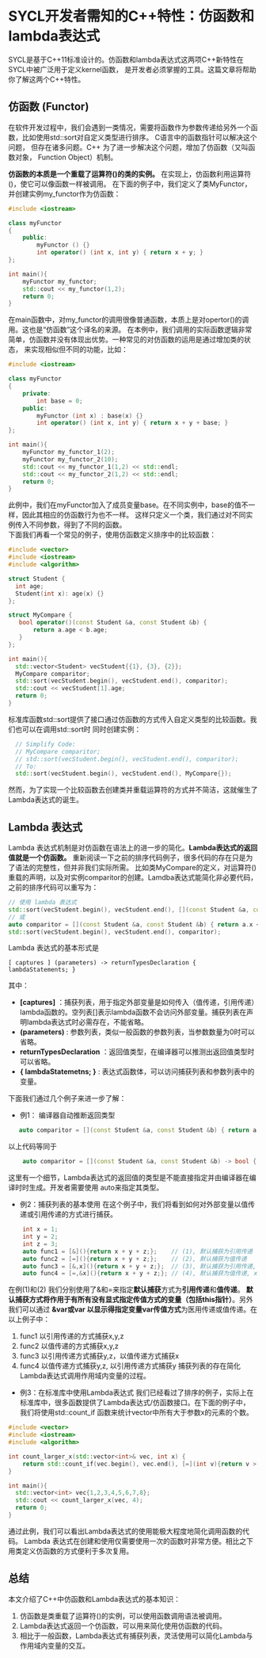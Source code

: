 # SYCL开发者需知的C++特性：仿函数和lambda表达式

SYCL是基于C++11标准设计的。仿函数和lambda表达式这两项C++新特性在SYCL中被广泛用于定义kernel函数，
是开发者必须掌握的工具。这篇文章将帮助你了解这两个C++特性。

## 仿函数 (Functor)
在软件开发过程中，我们会遇到一类情况，需要将函数作为参数传递给另外一个函数，比如使用std::sort对自定义类型进行排序。
C语言中的函数指针可以解决这个问题， 但存在诸多问题。C++ 为了进一步解决这个问题，增加了仿函数（又叫函数对象， Function Object）机制。

**仿函数的本质是一个重载了运算符()的类的实例。**
在实现上，仿函数利用运算符()，使它可以像函数一样被调用。
在下面的例子中，我们定义了类MyFunctor， 并创建实例my_functor作为仿函数：

```C++
#include <iostream>

class myFunctor
{
    public:
        myFunctor () {}
        int operator() (int x, int y) { return x + y; }
};

int main(){
    myFunctor my_functor;
    std::cout << my_functor(1,2);
    return 0;
}
```
在main函数中，对my_functor的调用很像普通函数，本质上是对opertor()的调用。这也是“仿函数”这个译名的来源。
在本例中，我们调用的实际函数逻辑非常简单，仿函数并没有体现出优势。一种常见的对仿函数的运用是通过增加类的状态，
来实现相似但不同的功能，比如：

```C++
#include <iostream>

class myFunctor
{   
    private:
        int base = 0;
    public:
        myFunctor (int x) : base(x) {}
        int operator() (int x, int y) { return x + y + base; }
};

int main(){
    myFunctor my_functor_1(2);
    myFunctor my_functor_2(10);
    std::cout << my_functor_1(1,2) << std::endl;
    std::cout << my_functor_2(1,2) << std::endl;
    return 0;
}
```
此例中，我们在myFunctor加入了成员变量base。在不同实例中，base的值不一样，因此其相应的仿函数行为也不一样。
这样只定义一个类，我们通过对不同实例传入不同参数，得到了不同的函数。  
下面我们再看一个常见的例子，使用仿函数定义排序中的比较函数：

```C++
#include <vector>
#include <iostream>
#include <algorithm>

struct Student {
  int age;
  Student(int x): age(x) {}
};

struct MyCompare { 
   bool operator()(const Student &a, const Student &b) {
       return a.age < b.age;
   }
};

int main(){
  std::vector<Student> vecStudent{{1}, {3}, {2}};
  MyCompare comparitor;
  std::sort(vecStudent.begin(), vecStudent.end(), comparitor);
  std::cout << vecStudent[1].age;
  return 0;
}
```

标准库函数std::sort提供了接口通过仿函数的方式传入自定义类型的比较函数。我们也可以在调用std::sort时
同时创建实例：
```C++
  // Simplify Code:
  // MyCompare comparitor;
  // std::sort(vecStudent.begin(), vecStudent.end(), comparitor);
  // To:
  std::sort(vecStudent.begin(), vecStudent.end(), MyCompare{});
```
然而，为了实现一个比较函数去创建类并重载运算符的方式并不简洁，这就催生了Lambda表达式的诞生。

## Lambda 表达式
Lambda 表达式机制是对仿函数在语法上的进一步的简化。**Lambda表达式的返回值就是一个仿函数。**
重新阅读一下之前的排序代码例子，很多代码的存在只是为了语法的完整性，但并非我们实际所需。
比如类MyCompare的定义，对运算符()重载的声明，以及对实例comparitor的创建。Lamdba表达式能简化非必要代码，之前的排序代码可以重写为：
```C++
// 使用 lambda 表达式
std::sort(vecStudent.begin(), vecStudent.end(), [](const Student &a, const Student &b) { return a.x < b.y; });
// 或
auto comparitor = [](const Student &a, const Student &b) { return a.x < b.y; };
std::sort(vecStudent.begin(), vecStudent.end(), comparitor);
```

Lambda 表达式的基本形式是
```
[ captures ] (parameters) -> returnTypesDeclaration { lambdaStatements; }
```
其中：
* **\[captures\]** ：捕获列表，用于指定外部变量是如何传入（值传递，引用传递）lambda函数的。空列表[]表示lambda函数不会访问外部变量。捕获列表在声明lambda表达式时必需存在，不能省略。
* **(parameters)** : 参数列表，类似一般函数的参数列表，当参数数量为0时可以省略。
* **returnTypesDeclaration** ：返回值类型，在编译器可以推测出返回值类型时可以省略。 
* **{ lambdaStatemetns; }** : 表达式函数体，可以访问捕获列表和参数列表中的变量。

下面我们通过几个例子来进一步了解：
* 例1： 编译器自动推断返回类型
```C++
   auto comparitor = [](const Student &a, const Student &b) { return a.x < b.x; };
```
以上代码等同于
```C++
    auto comparitor = [](const Student &a, const Student &b) -> bool { return a.x < b.x; };
```
这里有一个细节，Lambda表达式的返回值的类型是不能直接指定并由编译器在编译时时生成。开发者需要使用 auto来指定其类型。

* 例2：捕获列表的基本使用
在这个例子中，我们将看到如何对外部变量以值传递或引用传递的方式进行捕获。
```C++
    int x = 1;
    int y = 2;
    int z = 3;
    auto func1 = [&](){return x + y + z;};    // (1), 默认捕获为引用传递
    auto func2 = [=](){return x + y + z;};    // (2), 默认捕获为值传递
    auto func3 = [&,x](){return x + y + z;};  // (3), 默认捕获为引用传递, x为值传递
    auto func4 = [=,&x](){return x + y + z;}; // (4), 默认捕获为值传递, x为引用传递
```
在例(1)和(2) 我们分别使用了&和=来指定**默认捕获**方式为**引用传递**和**值传递**。
**默认捕获方式将作用于有所有没有显式指定传值方式的变量（包括this指针）**。另外我们可以通过
**&var或var 以显示得指定变量var传值方式**为医用传递或值传递。在以上例子中：
1. func1 以引用传递的方式捕获x,y,z
2. func2 以值传递的方式捕获x,y,z
3. func3 以引用传递方式捕获y,z，以值传递方式捕获x
4. func4 以值传递方式捕获y,z, 以引用传递方式捕获y
捕获列表的存在简化Lambda表达式调用作用域内变量的过程。

* 例3：在标准库中使用Lambda表达式
我们已经看过了排序的例子，实际上在标准库中，很多函数提供了Lambda表达式/仿函数接口。在下面的例子中，
我们将使用std::count_if 函数来统计vector中所有大于参数x的元素的个数。

```C++
#include <vector>
#include <iostream>
#include <algorithm>

int count_larger_x(std::vector<int>& vec, int x) {
    return std::count_if(vec.begin(), vec.end(), [=](int v){return v > x;});
}

int main(){
  std::vector<int> vec{1,2,3,4,5,6,7,8};
  std::cout << count_larger_x(vec, 4);
  return 0;
}
```
通过此例，我们可以看出Lambda表达式的使用能极大程度地简化调用函数的代码。
Lambda 表达式在创建和使用仅需要使用一次的函数时非常方便。相比之下用类定义仿函数的方式便利于多次复用。

## 总结

本文介绍了C++中仿函数和Lambda表达式的基本知识：
1. 仿函数是类重载了运算符()的实例，可以使用函数调用语法被调用。
2. Lambda表达式返回一个仿函数，可以用来简化使用仿函数的代码。
3. 相比于一般函数，Lambda表达式有捕获列表，灵活使用可以简化Lambda与作用域内变量的交互。
